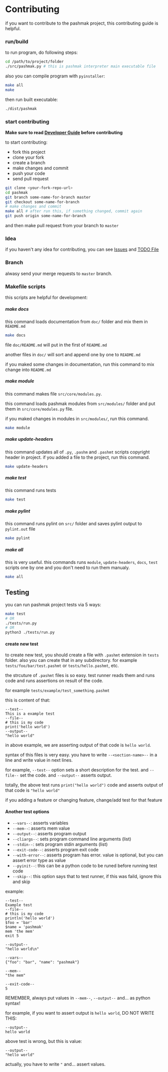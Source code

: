 # Contributing
if you want to contribute to the pashmak project, this contributing guide is helpful.

### run/build
to run program, do following steps:

```bash
cd /path/to/project/folder
./src/pashmak.py # this is pashmak interpreter main executable file
```

also you can compile program with `pyinstaller`:

```bash
make all
make
```

then run built executable:

```bash
./dist/pashmak
```

### start contributing

**Make sure to read [Developer Guide](doc/en/99_developer_guide.md) before contributing**

to start contributing:
- fork this project
- clone your fork
- create a branch
- make changes and commit
- push your code
- send pull request

```bash
git clone <your-fork-repo-url>
cd pashmak
git branch some-name-for-branch master
git checkout some-name-for-branch
# make changes and commit
make all # after run this, if something changed, commit again
git push origin some-name-for-branch
```

and then make pull request from your branch to `master`

### Idea
if you haven't any idea for contributing, you can see [Issues](https://github.com/pashmaklang/pashmak/issues) and [TODO File](/TODO.md)

### Branch
alwasy send your merge requests to `master` branch.

### Makefile scripts
this scripts are helpful for development:

##### make docs
this command loads documentation from `doc/` folder and mix them in `README.md`

```bash
make docs
```

file `doc/README.md` will put in the first of `README.md`

another files in `doc/` will sort and append one by one to `README.md`

if you maked some changes in documentation, run this command to mix change into `README.md`

##### make module
this command makes file `src/core/modules.py`.

this command loads pashmak modules from `src/modules/` folder and put them in `src/core/modules.py` file.

if you maked changes in modules in `src/modules/`, run this command.

```bash
make module
```

##### make update-headers
this command updates all of `.py`, `.pashm` and `.pashmt` scripts copyright header in project. if you added a file to the project, run this command.

```bash
make update-headers
```

##### make test
this command runs tests

```bash
make test
```

##### make pylint
this command runs pylint on `src/` folder and saves pylint output to `pylint.out` file

```bash
make pylint
```

##### make all
this is very useful. this commands runs `module`, `update-headers`, `docs`, `test` scripts one by one and you don't need to run them manualy.

```bash
make all
```

## Testing
you can run pashmak project tests via 5 ways:

```bash
make test
# OR
./tests/run.py
# OR
python3 ./tests/run.py
```

#### create new test
to create new test, you should create a file with `.pashmt` extension in `tests` folder. also you can create that in any subdirectory. for example `tests/foo/bar/test.pashmt` or `tests/hello.pashmt`, etc.

the strcuture of `.pashmt` files is so easy. test runner reads them and runs code and runs assertions on result of the code.

for example `tests/example/test_something.pashmt`

this is content of that:

```
--test--
This is a example test
--file--
# this is my code
print('hello world')
--output--
"hello world"
```

in above example, we are asserting output of that code is `hello world`.

syntax of this files is very easy.
you have to write `--<section-name>--` in a line and write value in next lines.

for example, `--test--` option sets a short description for the test.
and `--file--` set the code. and `--output--` asserts output.

totally, the above test runs `print("hello world")` code and asserts output of that code is `"hello world"`

if you adding a feature or changing feature, change/add test for that feature

#### Another test options
- `--vars--`: asserts variables
- `--mem--`: asserts mem value
- `--output--`: asserts program output
- `--cliargs--`: sets program command line arguments (list)
- `--stdin--`: sets program stdin arguments (list)
- `--exit-code--`: asserts program exit code
- `--with-error--`: asserts program has error. value is optional, but you can assert error type as value
- `--pyinit--`: this can be a python code to be runed before running test code
- `--skip--`: this option says that to test runner, if this was faild, ignore this and skip

example:

```
--test--
Example test
--file--
# this is my code
println('hello world')
$foo = 'bar'
$name = 'pashmak'
mem 'the mem'
exit 5

--output--
"hello world\n"

--vars--
{"foo": "bar", "name": "pashmak"}

--mem--
"the mem"

--exit-code--
5
```

REMEMBER, always put values in `--mem--`, `--output--` and... as python syntax!

for example, if you want to assert output is `hello world`, DO NOT WRITE THIS:

```
--output--
hello world
```

above test is wrong, but this is value:

```
--output--
"hello world"
```

actually, you have to write `"` and... assert values.
